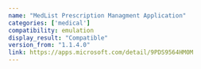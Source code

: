 ```yaml
---
name: "MedList Prescription Managment Application"
categories: ['medical']
compatibility: emulation
display_result: "Compatible"
version_from: "1.1.4.0"
link: https://apps.microsoft.com/detail/9PDS9564HM0M
---
```

